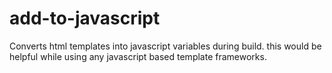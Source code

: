 add-to-javascript
=================

Converts html templates into javascript variables during build. this would be helpful while using any javascript based template frameworks.
